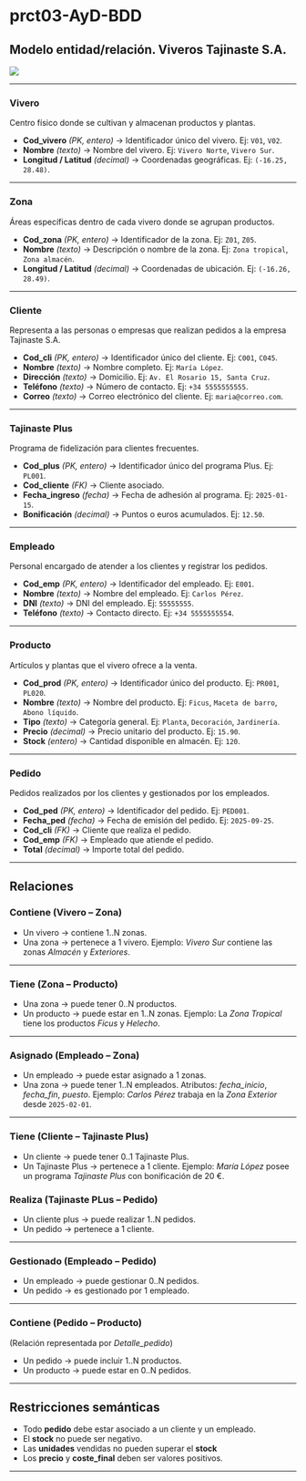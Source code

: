 # prct03-AyD-BDD

## Modelo entidad/relación. Viveros Tajinaste S.A.

![](ADBD3.png)

---
### **Vivero**

Centro físico donde se cultivan y almacenan productos y plantas.

* **Cod_vivero** *(PK, entero)* → Identificador único del vivero.
  Ej: `V01`, `V02`.
* **Nombre** *(texto)* → Nombre del vivero.
  Ej: `Vivero Norte`, `Vivero Sur`.
* **Longitud / Latitud** *(decimal)* → Coordenadas geográficas.
  Ej: `(-16.25, 28.48)`.

---

### **Zona**

Áreas específicas dentro de cada vivero donde se agrupan productos.

* **Cod_zona** *(PK, entero)* → Identificador de la zona.
  Ej: `Z01`, `Z05`.
* **Nombre** *(texto)* → Descripción o nombre de la zona.
  Ej: `Zona tropical`, `Zona almacén`.
* **Longitud / Latitud** *(decimal)* → Coordenadas de ubicación.
  Ej: `(-16.26, 28.49)`.

---

### **Cliente**

Representa a las personas o empresas que realizan pedidos a la empresa Tajinaste S.A.

* **Cod_cli** *(PK, entero)* → Identificador único del cliente.
  Ej: `C001`, `C045`.
* **Nombre** *(texto)* → Nombre completo.
  Ej: `María López`.
* **Dirección** *(texto)* → Domicilio.
  Ej: `Av. El Rosario 15, Santa Cruz`.
* **Teléfono** *(texto)* → Número de contacto.
  Ej: `+34 5555555555`.
* **Correo** *(texto)* → Correo electrónico del cliente.
  Ej: `maria@correo.com`.

---

### **Tajinaste Plus**

Programa de fidelización para clientes frecuentes.

* **Cod_plus** *(PK, entero)* → Identificador único del programa Plus.
  Ej: `PL001`.
* **Cod_cliente** *(FK)* → Cliente asociado.
* **Fecha_ingreso** *(fecha)* → Fecha de adhesión al programa.
  Ej: `2025-01-15`.
* **Bonificación** *(decimal)* → Puntos o euros acumulados.
  Ej: `12.50`.

---

### **Empleado**

Personal encargado de atender a los clientes y registrar los pedidos.

* **Cod_emp** *(PK, entero)* → Identificador del empleado.
  Ej: `E001`.
* **Nombre** *(texto)* → Nombre del empleado.
  Ej: `Carlos Pérez`.
* **DNI** *(texto)* → DNI del empleado.
  Ej: `55555555`.
* **Teléfono** *(texto)* → Contacto directo.
  Ej: `+34 5555555554`.


---

### **Producto**

Artículos y plantas que el vivero ofrece a la venta.

* **Cod_prod** *(PK, entero)* → Identificador único del producto.
  Ej: `PR001`, `PL020`.
* **Nombre** *(texto)* → Nombre del producto.
  Ej: `Ficus`, `Maceta de barro`, `Abono líquido`.
* **Tipo** *(texto)* → Categoría general.
  Ej: `Planta`, `Decoración`, `Jardinería`.
* **Precio** *(decimal)* → Precio unitario del producto.
  Ej: `15.90`.
* **Stock** *(entero)* → Cantidad disponible en almacén.
  Ej: `120`.

---

### **Pedido**

Pedidos realizados por los clientes y gestionados por los empleados.

* **Cod_ped** *(PK, entero)* → Identificador del pedido.
  Ej: `PED001`.
* **Fecha_ped** *(fecha)* → Fecha de emisión del pedido.
  Ej: `2025-09-25`.
* **Cod_cli** *(FK)* → Cliente que realiza el pedido.
* **Cod_emp** *(FK)* → Empleado que atiende el pedido.
* **Total** *(decimal)* → Importe total del pedido.


---


## **Relaciones**


### **Contiene (Vivero – Zona)**

* Un vivero → contiene 1..N zonas.
* Una zona → pertenece a 1 vivero.
  Ejemplo: *Vivero Sur* contiene las zonas *Almacén* y *Exteriores*.

---

### **Tiene (Zona – Producto)**

* Una zona → puede tener 0..N productos.
* Un producto → puede estar en 1..N zonas.
  Ejemplo: La *Zona Tropical* tiene los productos *Ficus* y *Helecho*.

---

### **Asignado (Empleado – Zona)**

* Un empleado → puede estar asignado a 1 zonas.
* Una zona → puede tener 1..N empleados.
  Atributos: *fecha_inicio*, *fecha_fin*, *puesto*.
  Ejemplo: *Carlos Pérez* trabaja en la *Zona Exterior* desde `2025-02-01`.

---

### **Tiene (Cliente – Tajinaste Plus)**

* Un cliente → puede tener 0..1 Tajinaste Plus.
* Un Tajinaste Plus → pertenece a 1 cliente.
  Ejemplo: *María López* posee un programa *Tajinaste Plus* con bonificación de 20 €.


### **Realiza (Tajinaste PLus – Pedido)**

* Un cliente plus → puede realizar 1..N pedidos.
* Un pedido → pertenece a 1 cliente.


---

### **Gestionado (Empleado – Pedido)**

* Un empleado → puede gestionar 0..N pedidos.
* Un pedido → es gestionado por 1 empleado.


---

### **Contiene (Pedido – Producto)**

(Relación representada por *Detalle_pedido*)

* Un pedido → puede incluir 1..N productos.
* Un producto → puede estar en 0..N pedidos.



---

## **Restricciones semánticas**

* Todo **pedido** debe estar asociado a un cliente y un empleado.
* El **stock** no puede ser negativo.
* Las **unidades** vendidas no pueden superar el **stock**
* Los **precio** y **coste_final** deben ser valores positivos.

---


